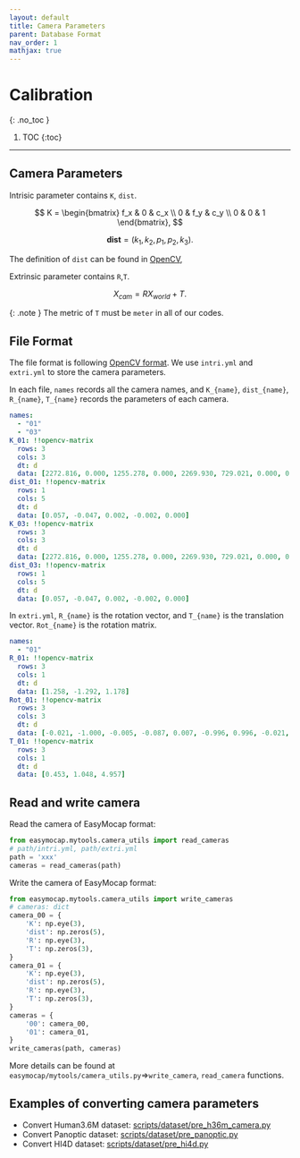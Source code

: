 ```yaml
---
layout: default
title: Camera Parameters
parent: Database Format
nav_order: 1
mathjax: true
---
```


# Calibration
{: .no_toc }

1. TOC
{:toc}
---

## Camera Parameters

Intrisic parameter contains `K`, `dist`.

$$
K = \begin{bmatrix}
f_x & 0 & c_x \\
0 & f_y & c_y \\
0 & 0 & 1
\end{bmatrix},
$$

$$
\mathbf{dist}=(k_1, k_2, p_1, p_2, k_3).
$$

The definition of `dist` can be found in [OpenCV](https://docs.opencv.org/4.x/d4/d94/tutorial_camera_calibration.html),

Extrinsic parameter contains `R`,`T`.

$$
X_{cam} = R X_{world} + T.
$$

{: .note }
The metric of `T` must be `meter` in all of our codes.


## File Format

The file format is following [OpenCV format](https://docs.opencv.org/master/dd/d74/tutorial_file_input_output_with_xml_yml.html). We use `intri.yml` and `extri.yml` to store the camera parameters.

In each file, `names` records all the camera names, and `K_{name}`, `dist_{name}`, `R_{name}`, `T_{name}` records the parameters of each camera.

```yaml
names:
  - "01"
  - "03"
K_01: !!opencv-matrix
  rows: 3
  cols: 3
  dt: d
  data: [2272.816, 0.000, 1255.278, 0.000, 2269.930, 729.021, 0.000, 0.000, 1.000]
dist_01: !!opencv-matrix
  rows: 1
  cols: 5
  dt: d
  data: [0.057, -0.047, 0.002, -0.002, 0.000]
K_03: !!opencv-matrix
  rows: 3
  cols: 3
  dt: d
  data: [2272.816, 0.000, 1255.278, 0.000, 2269.930, 729.021, 0.000, 0.000, 1.000]
dist_03: !!opencv-matrix
  rows: 1
  cols: 5
  dt: d
  data: [0.057, -0.047, 0.002, -0.002, 0.000]
```

In `extri.yml`, `R_{name}` is the rotation vector, and `T_{name}` is the translation vector. `Rot_{name}` is the rotation matrix.

```yaml
names:
  - "01"
R_01: !!opencv-matrix
  rows: 3
  cols: 1
  dt: d
  data: [1.258, -1.292, 1.178]
Rot_01: !!opencv-matrix
  rows: 3
  cols: 3
  dt: d
  data: [-0.021, -1.000, -0.005, -0.087, 0.007, -0.996, 0.996, -0.021, -0.087]
T_01: !!opencv-matrix
  rows: 3
  cols: 1
  dt: d
  data: [0.453, 1.048, 4.957]
```

## Read and write camera

Read the camera of EasyMocap format:

```python
from easymocap.mytools.camera_utils import read_cameras
# path/intri.yml, path/extri.yml
path = 'xxx' 
cameras = read_cameras(path)
```

Write the camera of EasyMocap format:

```python
from easymocap.mytools.camera_utils import write_cameras
# cameras: dict
camera_00 = {
    'K': np.eye(3),
    'dist': np.zeros(5),
    'R': np.eye(3),
    'T': np.zeros(3),
}
camera_01 = {
    'K': np.eye(3),
    'dist': np.zeros(5),
    'R': np.eye(3),
    'T': np.zeros(3),
}
cameras = {
    '00': camera_00,
    '01': camera_01,
}
write_cameras(path, cameras)
```

More details can be found at `easymocap/mytools/camera_utils.py`=>`write_camera`, `read_camera` functions.

## Examples of converting camera parameters

- Convert Human3.6M dataset: [scripts/dataset/pre_h36m_camera.py](https://github.com/zju3dv/EasyMocap/blob/master/scripts/dataset/pre_h36m_camera.py)
- Convert Panoptic dataset: [scripts/dataset/pre_panoptic.py](https://github.com/zju3dv/EasyMocap/blob/master/scripts/dataset/pre_panoptic.py)
- Convert HI4D dataset: [scripts/dataset/pre_hi4d.py](https://github.com/zju3dv/EasyMocap/blob/master/scripts/dataset/pre_hi4d.py)

